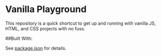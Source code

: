 # Vanilla Playground

This repository is a quick shortcut to get up and running
with vanilla JS, HTML, and CSS projects with no fuss.

##Built With:

See [package.json](http://some_ghithub_link.com) for details.
